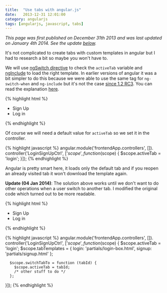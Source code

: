 ```yaml
---
title:  "Use tabs with angular.js"
date:   2013-12-31 12:01:00
category: angularjs
tags: [angularjs, javascript, tabs]
---
```


_This page was first published on December 31th 2013 and was last updated on January 4th 2014. See the update <a href="#angulartab-update1">below</a>._

It's not complicated to create tabs with custom templates in angular but I had to research a bit so maybe you won't have to.

We will use [ngSwitch directive](http://docs.angularjs.org/api/ng.directive:ngSwitch) to check the `activeTab` variable and [ngInclude](http://docs.angularjs.org/api/ng.directive:ngInclude) to load the right template. In earlier versions of angular it was a bit simpler to do this because we were able to use the same tag for `ng-switch-when` and `ng-include` but it's not the case [since 1.2 RC3](https://github.com/angular/angular.js/issues/4731). You can read the explanation [here](https://github.com/angular/angular.js/issues/3584#issuecomment-26553693).

{% highlight html %}
<ul>
    <li class="pure-button"
        ng-class="{'pure-button-active': activeTab === 'signup'}"
        ng-click="activeTab = 'signup'">
        Sign Up
    </li>
    <li class="pure-button"
        ng-class="{'pure-button-active': activeTab === 'login'}"
        ng-click="activeTab = 'login'">
        Log in
    </li>
</ul>
<div class="tab-content">
    <div ng-switch="activeTab">
        <div ng-switch-when="signup">
            <div ng-include="'partials/signup.html'"></div>
        </div>
        <div ng-switch-when="login">
            <div ng-include="'partials/login-box.html'"></div>
        </div>
    </div>
</div>
{% endhighlight %}

Of course we will need a default value for `activeTab` so we set it in the controller.

{% highlight javascript %}
angular.module('frontendApp.controllers', []).
  controller('LoginSignUpCtrl', ['$scope', function($scope) {
      $scope.activeTab = 'login';
}]);
{% endhighlight %}

Angular is pretty smart here, it loads only the default tab and if you reopen an already visited tab it won't download the template again.

<a name="angulartab-update1"></a>
**Update (04 Jan 2014)**: The solution above works until we don't want to do other operations when a user switch to another tab. I modified the original code which turned out to be more readable.

{% highlight html %}
 <ul>
    <li class="pure-button"
        ng-class="{'pure-button-active': activeTab === 'signup'}"
        ng-click="switchTabTo('signup')">
        Sign Up
    </li>
    <li class="pure-button"
        ng-class="{'pure-button-active': activeTab === 'login'}"
        ng-click="switchTabTo('login')">
        Log in
    </li>
</ul>
<div class="tab-content">
    <div ng-include="tabTemplates[activeTab]">
</div>
{% endhighlight %}

{% highlight javascript %}
angular.module('frontendApp.controllers', []).
  controller('LoginSignUpCtrl', ['$scope', function($scope) {
      $scope.activeTab = 'login';
      $scope.tabTemplates = {
        login: 'partials/login-box.html',
        signup: 'partials/signup.html'
      };

      $scope.switchTabTo = function (tabId) {
        $scope.activeTab = tabId;
        /* other stuff to do */
      };
}]);
{% endhighlight %}
